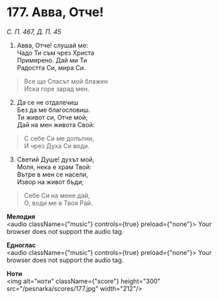 # 177. Авва, Отче!

_С. П. 467, Д. П. 45_

1. Авва, Отче! слушай ме:  
Чадо Ти съм чрез Христа  
Примирено. Дай ми Ти  
Радостта Си, мира Си.  

> Все що Спасът мой блажен  
> Иска горе зарад мен.  

2. Да се не отдалечиш  
Без да ме благословиш.  
Ти живот си, Отче мой;  
Дай на мен живота Свой:  

> С себе Си ме допълни,  
> И чрез Духа Си води.  

3. Светий Душе! духът мой,  
Моля, нека е храм Твой:  
Вътре в мен се насели,  
Извор на живот бъди;  

> Себе Си на мене дай,  
> О, води ме в Твоя Рай.

**Мелодия**  
<audio className={"music"} controls={true} preload={"none"}>
    <source src="/pesnarka/mp3/177.mp3" type="audio/mpeg"/>
    Your browser does not support the audio tag.
</audio>

**Едноглас**  
<audio className={"music"} controls={true} preload={"none"}>
    <source src="/pesnarka/transp/177.mp3" type="audio/mpeg"/>
    Your browser does not support the audio tag.
</audio>

**Ноти**  
<img alt="ноти" className={"score"} height="300" src="/pesnarka/scores/177.jpg" width="212"/>
